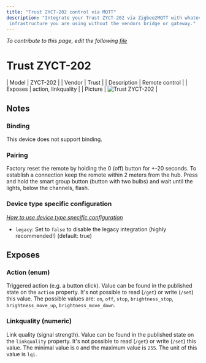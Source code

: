 ```yaml
---
title: "Trust ZYCT-202 control via MQTT"
description: "Integrate your Trust ZYCT-202 via Zigbee2MQTT with whatever smart home
 infrastructure you are using without the vendors bridge or gateway."
---
```


*To contribute to this page, edit the following
[file](https://github.com/Koenkk/zigbee2mqtt.io/blob/master/docs/devices/ZYCT-202.md)*

# Trust ZYCT-202

| Model | ZYCT-202  |
| Vendor  | Trust  |
| Description | Remote control |
| Exposes | action, linkquality |
| Picture | ![Trust ZYCT-202](../images/devices/ZYCT-202.jpg) |

## Notes


### Binding
This device does not support binding.


### Pairing
Factory reset the remote by holding the 0 (off) button for +-20 seconds.
To establish a connection keep the remote within 2 meters from the hub.
Press and hold the smart group button (button with two bulbs) and wait until the lights, below the channels, flash.

### Device type specific configuration
*[How to use device type specific configuration](../information/configuration.md)*

* `legacy`: Set to `false` to disable the legacy integration (highly recommended!) (default: true)



## Exposes

### Action (enum)
Triggered action (e.g. a button click).
Value can be found in the published state on the `action` property.
It's not possible to read (`/get`) or write (`/set`) this value.
The possible values are: `on`, `off`, `stop`, `brightness_stop`, `brightness_move_up`, `brightness_move_down`.

### Linkquality (numeric)
Link quality (signal strength).
Value can be found in the published state on the `linkquality` property.
It's not possible to read (`/get`) or write (`/set`) this value.
The minimal value is `0` and the maximum value is `255`.
The unit of this value is `lqi`.

